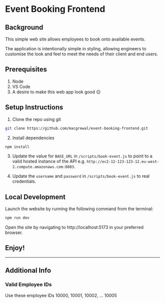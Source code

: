 # Event Booking Frontend

## Background

This simple web site allows employees to book onto available events.

The application is intentionally simple in styling, allowing engineers to customise the look and feel to meet the needs of their client and end users.

## Prerequisites

1. Node
2. VS Code
3. A desire to make this web app look good 😉

## Setup Instructions

1. Clone the repo using git
```bash
git clone https://github.com/macgrewal/event-booking-frontend.git
```

2. Install dependencies
```bash
npm install
```

3. Update the value for `BASE_URL` in `/scripts/book-event.js` to point to a valid hosted instance of the API e.g. `http://ec2-12-123-123-12.eu-west-2.compute.amazonaws.com:8083`.

3. Update the `username` and `password` in `/scripts/book-event.js` to real credentials.

## Local Development

Launch the website by running the following command from the terminal:

```bash
npm run dev
```

Open the site by navigating to http://localhost:5173 in your preferred browser.

## Enjoy!

---

## Additional Info

### Valid Employee IDs

Use these employee IDs 10000, 10001, 10002, ... 10005  
